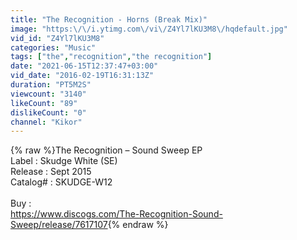 ```yaml
---
title: "The Recognition - Horns (Break Mix)"
image: "https:\/\/i.ytimg.com\/vi\/Z4Yl7lKU3M8\/hqdefault.jpg"
vid_id: "Z4Yl7lKU3M8"
categories: "Music"
tags: ["the","recognition","the recognition"]
date: "2021-06-15T12:37:47+03:00"
vid_date: "2016-02-19T16:31:13Z"
duration: "PT5M2S"
viewcount: "3140"
likeCount: "89"
dislikeCount: "0"
channel: "Kikor"
---
```

{% raw %}The Recognition ‎– Sound Sweep EP<br />Label : Skudge White (SE)<br />Release  : Sept 2015<br />Catalog# : SKUDGE-W12<br /><br />Buy : <br /><a rel="nofollow" target="blank" href="https://www.discogs.com/The-Recognition-Sound-Sweep/release/7617107">https://www.discogs.com/The-Recognition-Sound-Sweep/release/7617107</a>{% endraw %}
